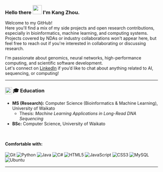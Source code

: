 <!-- Heading -->
### Hello there <img src="https://raw.githubusercontent.com/MartinHeinz/MartinHeinz/master/wave.gif" width="30px" /> I'm Kang Zhou.

<!-- <img src="https://upload.wikimedia.org/wikipedia/en/b/bd/University_of_Waikato_logo.svg" width="30px" align="left"> -->
<!-- <h4>Currently doing an MS (Research) in Computer Science</h4> -->

Welcome to my GitHub!  
Here you'll find a mix of my side projects and open research contributions, especially in bioinformatics, machine learning, and computing systems.  
Projects covered by NDAs or industry collaborations won't appear here, but feel free to reach out if you're interested in collaborating or discussing research.

I'm passionate about genomics, neural networks, high-performance computing, and scientific software development.  
Let's connect on [LinkedIn](https://www.linkedin.com/in/kang-zhou-aemon/) if you’d like to chat about anything related to AI, sequencing, or computing!

---

### <img src="https://upload.wikimedia.org/wikipedia/en/b/bd/University_of_Waikato_logo.svg" width="23px" align="left"> 🎓 Education
  - **MS (Research):** Computer Science (Bioinformatics & Machine Learning), University of Waikato
    - Thesis: _Machine Learning Applications in Long-Read DNA Sequencing_
  - **BSc:** Computer Science, University of Waikato

<br>

#### Comfortable with:  
![Git](https://img.shields.io/badge/-GitHub-181717?style=flat-square&logo=github)
![Python](https://img.shields.io/badge/-Python-black?style=flat-square&logo=Python)
![Java](https://img.shields.io/badge/-java-E34A86?style=flat-square&logo=java)
![C#](https://img.shields.io/badge/C%23-239120?style=flat&logo=csharp&logoColor=white)
![HTML5](https://img.shields.io/badge/-HTML5-E34F26?style=flat-square&logo=html5&logoColor=white)
![JavaScript](https://img.shields.io/badge/-JavaScript-%23F7DF1C?style=flat-square&logo=javascript&logoColor=000000)
![CSS3](https://img.shields.io/badge/-CSS3-1572B6?style=flat-square&logo=css3)
![MySQL](https://img.shields.io/badge/-MySQL-black?style=flat-square&logo=mysql)
![Ubuntu](https://img.shields.io/badge/-Ubuntu-000000?style=flat&logo=ubuntu&logoColor=#E95420)
<!-- Add more as you see fit -->

---
